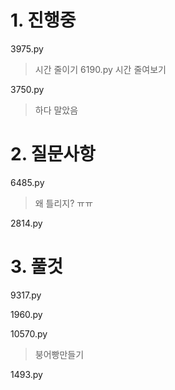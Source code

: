 # 1. 진행중
3975.py
> 시간 줄이기
6190.py
> 시간 줄여보기


3750.py

> 하다 말았음

# 2. 질문사항
6485.py
> 왜 틀리지? ㅠㅠ
>
2814.py




# 3. 풀것

9317.py

1960.py

10570.py

> 붕어빵만들기

1493.py